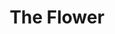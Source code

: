 ---
layout: shop
title: The Flower
type: posters
description: Black and White Flower Print
size: 11x17 
category: shop
image: rose.jpg
price: $15
---